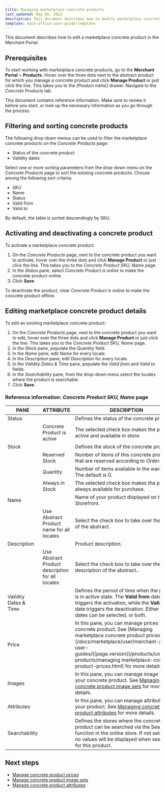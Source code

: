 ```yaml
---
title: Managing marketplace concrete products
last_updated: May 05, 2022
description: This document describes how to modify marketplace concrete products in the Merchant Portal.
template: back-office-user-guide-template
---
```


This document describes how to edit a marketplace concrete product in the Merchant Portal.

## Prerequisites

To start working with marketplace concrete products, go to the **Merchant Portal** > **Products**.  Hover over the three dots next to the abstract product for which you manage a concrete product and click **Manage Product** or just click the line. This takes you to the *[Product name]* drawer. Navigate to the *Concrete Products* tab.

This document contains reference information. Make sure to review it before you start, or look up the necessary information as you go through the process.

## Filtering and sorting concrete products

The following drop-down menus can be used to filter the marketplace concrete products on the *Concrete Products* page:

- Status of the concrete product
- Validity dates

Select one or more sorting parameters from the drop-down menu on the *Concrete Products* page to sort the existing concrete products. Choose among the following sort criteria:

- SKU
- Name
- Status
- Valid from
- Valid to

By default, the table is sorted descendingly by SKU.

## Activating and deactivating a concrete product

To activate a marketplace concrete product:

1. On the *Concrete Products* page, next to the concrete product you want to activate, hover over the three dots and click **Manage Product** or just click the line. This takes you to the *Concrete Product SKU, Name* page.
2. In the *Status* pane, select *Concrete Product is online* to make the concrete product online.
3. Click **Save**.

To deactivate the product, clear *Concrete Product is online* to make the concrete product offline.

## Editing marketplace concrete product details

To edit an existing marketplace concrete product:

1. On the *Concrete Products* page, next to the concrete product you want to edit, hover over the three dots and click **Manage Product** or just click the line. This takes you to the *Concrete Product SKU, Name* page.
2. In the *Stock* pane, populate the *Quantity* field.
3. In the *Name* pane, edit *Name* for every locale.
4. In the *Description* pane, edit *Description* for every locale.
5. In the *Validity Dates & Time* pane, populate the *Valid from* and *Valid to* fields.
6. In the *Searchability* pane, from the drop-down menu select the locales where the product is searchable.
7. Click **Save**.

### Reference information: *Concrete Product SKU, Name* page

| PANE    | ATTRIBUTE     | DESCRIPTION | REQUIRED? |
| -------------- | ---------------- | ----------- | --------- |
| Status         |                  | Defines the status of the concrete product. |           |
|                |  Concrete Product is active    | The selected check box makes the product active and available in store. |               |
| Stock          |                  | Defines the stock of the concrete product. |           |
|                 |   Reserved Stock           | Number of items of this concrete product that are reserved according to *Orders*. |               |
|                  |  Quantity                 | Number of items available in the warehouse. The default is 0. | ✓ |
|                  |  Always in Stock           | The selected check box makes the product always available for purchase. |               |
| Name                  |  | Name of your product displayed on the Storefront. | ✓ |
|               |  Use Abstract Product name for all locales   | Select the check box to take over the name of the abstract. |              |
| Description           |  | Product description. |           |
|              |  Use Abstract Product description for all locales    | Select the check box to take over the description of the abstract.. |       |
| Validity Dates & Time |  | Defines the period of time when the product is in active state. The **Valid from** date triggers the activation, while the **Valid to** date triggers the deactivation. Either no dates can be selected, or both. |           |
| Price                 |  | In this pane, you can manage prices for your concrete product. See [Managing marketplace concrete product prices](/docs/marketplace/user/merchant-portal-user-guides/{{page.version}}/products/concrete-products/managing marketplace-concrete-product-prices.html) for more details. |           |
| Images                |  | In this pane, you can manage image sets for your concrete product. See [Managing concrete product image sets](/docs/marketplace/user/merchant-portal-user-guides/{{page.version}}/products/concrete-products/managing-marketplace-concrete-products-image-sets.html) for more details. |           |
| Attributes            |  | In this pane, you can manage attributes for your product. See [Managing concrete product attributes](/docs/marketplace/user/merchant-portal-user-guides/{{page.version}}/products/concrete-products/managing-marketplace-concrete-product-attributes.html) for more details. |           |
| Searchability         |  | Defines the stores where the concrete product can be searched via the Search function in the online store. If not selected, no values will be displayed when searching for this product. |           |

## Next steps

- [Manage concrete product prices](/docs/marketplace/user/merchant-portal-user-guides/{{page.version}}/products/concrete-products/managing-marketplace-concrete-product-prices.html)
- [Manage concrete product image sets](/docs/marketplace/user/merchant-portal-user-guides/{{page.version}}/products/concrete-products/managing-marketplace-concrete-products-image-sets.html)
- [Manage concrete product attributes](/docs/marketplace/user/merchant-portal-user-guides/{{page.version}}/products/concrete-products/managing-marketplace-concrete-product-attributes.html)
